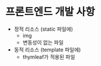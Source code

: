# 프론트엔드 개발 사항

- 정적 리소스 (static 파일에)
  - img
  - 변동성이 없는 파일 
- 동적 리소스 (template 파일에)
  - thymleaf가 적용된 파일
